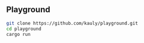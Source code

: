## Playground

```bash
git clone https://github.com/kauly/playground.git
cd playground
cargo run
```